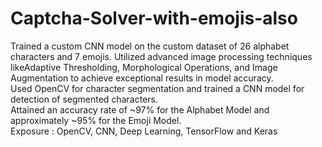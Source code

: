 # Captcha-Solver-with-emojis-also
Trained a custom CNN model on the custom dataset of 26 alphabet characters and 7 emojis.
Utilized advanced image processing techniques likeAdaptive Thresholding, Morphological Operations, and Image
Augmentation to achieve exceptional results in model accuracy.<br>
Used OpenCV for character segmentation and trained a CNN model for detection of segmented characters.<br>
Attained an accuracy rate of ~97% for the Alphabet Model and approximately ~95% for the Emoji Model.<br>
Exposure : OpenCV, CNN, Deep Learning, TensorFlow and Keras
